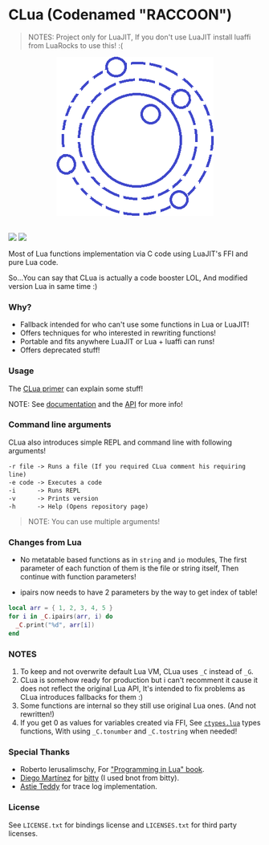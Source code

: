 # CLua (Codenamed "RACCOON")

> NOTES: Project only for LuaJIT, If you don't use LuaJIT install luaffi from LuaRocks to use this! :(

<div align="center"><img src="https://github.com/Rabios/CLua/blob/master/clua_logo.png"></div>
<br>

<img src="https://img.shields.io/github/repo-size/Rabios/CLua"> <img src="https://img.shields.io/github/license/Rabios/CLua">

Most of Lua functions implementation via C code using LuaJIT's FFI and pure Lua code.

So...You can say that CLua is actually a code booster LOL, And modified version Lua in same time :)

### Why?

- Fallback intended for who can't use some functions in Lua or LuaJIT!
- Offers techniques for who interested in rewriting functions!
- Portable and fits anywhere LuaJIT or Lua + luaffi can runs!
- Offers deprecated stuff!

### Usage

The [CLua primer](https://github.com/Rabios/CLua/blob/master/examples/primer.lua) can explain some stuff!

NOTE: See [documentation](https://github.com/Rabios/CLua/blob/master/documentation.md) and the [API](https://github.com/Rabios/CLua/blob/master/api.md) for more info!

### Command line arguments

CLua also introduces simple REPL and command line with following arguments!

```
-r file -> Runs a file (If you required CLua comment his requiring line)
-e code -> Executes a code
-i      -> Runs REPL
-v      -> Prints version
-h      -> Help (Opens repository page)
```

> NOTE: You can use multiple arguments!

### Changes from Lua

- No metatable based functions as in `string` and `io` modules, The first parameter of each function of them is the file or string itself, Then continue with function parameters!

- ipairs now needs to have 2 parameters by the way to get index of table!

```lua
local arr = { 1, 2, 3, 4, 5 }
for i in _C.ipairs(arr, i) do
  _C.print("%d", arr[i])
end
```

### NOTES

1. To keep and not overwrite default Lua VM, CLua uses `_C` instead of `_G`.
2. CLua is somehow ready for production but i can't recomment it cause it does not reflect the original Lua API, It's intended to fix problems as CLua introduces fallbacks for them :)
3. Some functions are internal so they still use original Lua ones. (And not rewritten!)
4. If you get 0 as values for variables created via FFI, See [`ctypes.lua`](https://github.com/Rabios/CLua/blob/master/src/ctypes.lua) types functions, With using `_C.tonumber` and `_C.tostring` when needed!

### Special Thanks

- Roberto Ierusalimschy, For ["Programming in Lua" book](https://www.lua.org/pil/contents.html).
- [Diego Martínez](https://github.com/kaeza) for [bitty](https://gist.github.com/kaeza/8ee7e921c98951b4686d) (I used bnot from bitty).
- [Astie Teddy](https://github.com/TSnake41) for trace log implementation.

### License

See `LICENSE.txt` for bindings license and `LICENSES.txt` for third party licenses.
